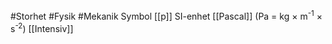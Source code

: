 #Storhet #Fysik #Mekanik 
Symbol [[p]]
SI-enhet [[Pascal]] (Pa = kg × m<sup>-1</sup> × s<sup>-2</sup>)
[[Intensiv]]